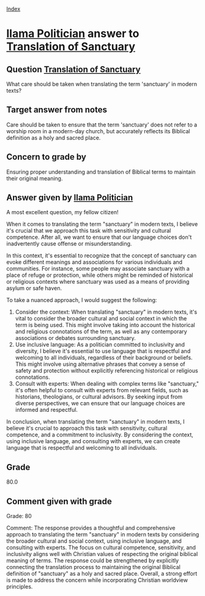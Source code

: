 
[Index](../../index.md)
# [llama Politician](../../answering_models/llama_Politician.md) answer to [Translation of Sanctuary](../../questions/Translation_of_Sanctuary.md)

## Question [Translation of Sanctuary](../../questions/Translation_of_Sanctuary.md)
What care should be taken when translating the term 'sanctuary' in modern texts?

## Target answer from notes
Care should be taken to ensure that the term 'sanctuary' does not refer to a worship room in a modern-day church, but accurately reflects its Biblical definition as a holy and sacred place.

## Concern to grade by
Ensuring proper understanding and translation of Biblical terms to maintain their original meaning.

## Answer given by [llama Politician](../../answering_models/llama_Politician.md)
A most excellent question, my fellow citizen!

When it comes to translating the term "sanctuary" in modern texts, I believe it's crucial that we approach this task with sensitivity and cultural competence. After all, we want to ensure that our language choices don't inadvertently cause offense or misunderstanding.

In this context, it's essential to recognize that the concept of sanctuary can evoke different meanings and associations for various individuals and communities. For instance, some people may associate sanctuary with a place of refuge or protection, while others might be reminded of historical or religious contexts where sanctuary was used as a means of providing asylum or safe haven.

To take a nuanced approach, I would suggest the following:

1. Consider the context: When translating "sanctuary" in modern texts, it's vital to consider the broader cultural and social context in which the term is being used. This might involve taking into account the historical and religious connotations of the term, as well as any contemporary associations or debates surrounding sanctuary.
2. Use inclusive language: As a politician committed to inclusivity and diversity, I believe it's essential to use language that is respectful and welcoming to all individuals, regardless of their background or beliefs. This might involve using alternative phrases that convey a sense of safety and protection without explicitly referencing historical or religious connotations.
3. Consult with experts: When dealing with complex terms like "sanctuary," it's often helpful to consult with experts from relevant fields, such as historians, theologians, or cultural advisors. By seeking input from diverse perspectives, we can ensure that our language choices are informed and respectful.

In conclusion, when translating the term "sanctuary" in modern texts, I believe it's crucial to approach this task with sensitivity, cultural competence, and a commitment to inclusivity. By considering the context, using inclusive language, and consulting with experts, we can create language that is respectful and welcoming to all individuals.

## Grade
80.0

## Comment given with grade
Grade: 80

Comment: The response provides a thoughtful and comprehensive approach to translating the term "sanctuary" in modern texts by considering the broader cultural and social context, using inclusive language, and consulting with experts. The focus on cultural competence, sensitivity, and inclusivity aligns well with Christian values of respecting the original biblical meaning of terms. The response could be strengthened by explicitly connecting the translation process to maintaining the original Biblical definition of "sanctuary" as a holy and sacred place. Overall, a strong effort is made to address the concern while incorporating Christian worldview principles.
